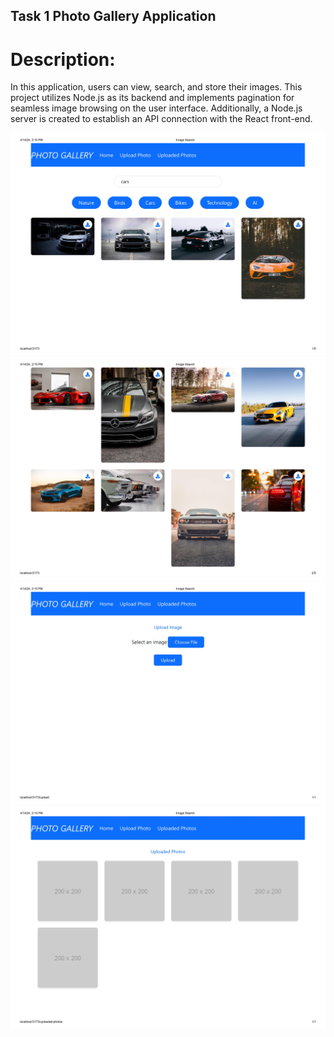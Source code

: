 ## Task 1 Photo Gallery Application

# Description: 
In this application, users can view, search, and store their images. This project utilizes Node.js as its backend and implements pagination for seamless image browsing on the user interface. Additionally, a Node.js server is created to establish an API connection with the React front-end.
   
![alt text](../Output/Image%20Search-images-1.jpg) 
![alt text](../Output/Image%20Search-images-2.jpg) 
![alt text](../Output/Image%20Search1.jpg) 
![alt text](../Output/Image%20Search3.jpg) 
